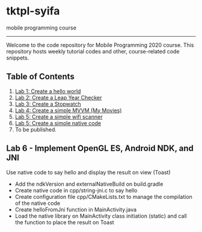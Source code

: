 # tktpl-syifa
mobile programming course

* * *

Welcome to the code repository for Mobile Programming 2020 course.
This repository hosts weekly tutorial codes and other, course-related
code snippets.

## Table of Contents

1. [Lab 1: Create a hello world](https://github.com/sarsyifa/learn-tktpl-1706022073/tree/lab-1)
2. [Lab 2: Create a Leap Year Checker](https://github.com/sarsyifa/learn-tktpl-1706022073/tree/lab-2)
3. [Lab 3: Create a Stopwatch](https://github.com/sarsyifa/learn-tktpl-1706022073/tree/lab-3)
4. [Lab 4: Create a simple MVVM (My Movies) ](https://github.com/sarsyifa/learn-tktpl-1706022073/tree/lab-4)
5. [Lab 5: Create a simple wifi scanner](https://github.com/sarsyifa/learn-tktpl-1706022073/tree/lab-5)
6. [Lab 5: Create a simole native code](https://github.com/sarsyifa/learn-tktpl-1706022073/tree/lab-6)
7. To be published.

## Lab 6 - Implement OpenGL ES, Android NDK, and JNI
Use native code to say hello and display the result on view (Toast)
- Add the ndkVersion and externalNativeBuild on build.gradle
- Create native code in cpp/string-jni.c to say hello
- Create configuration file cpp/CMakeLists.txt to manage the compilation of the native code
- Create helloFromJni function in MainActivity.java
- Load the native library on MainActivity class initiation (static) and call the function to place the result on Toast